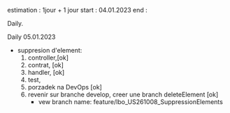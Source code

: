 estimation : 1jour + 1 jour 
start : 04.01.2023
end : 


Daily. 

Daily 05.01.2023
- suppresion d'element:
    1. controller,[ok]
    2. contrat, [ok]
    3. handler, [ok]
    4. test, 
    5. porzadek na DevOps [ok]
    6. revenir sur branche develop, creer une branch deleteElement [ok]
        - vew branch name: feature/lbo_US261008_SuppressionElements